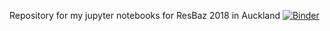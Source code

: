 Repository for my jupyter notebooks for ResBaz 2018 in Auckland
[![Binder](https://mybinder.org/badge.svg)](https://mybinder.org/v2/gh/UoA-eResearch/resbaz_jupyter/master)
